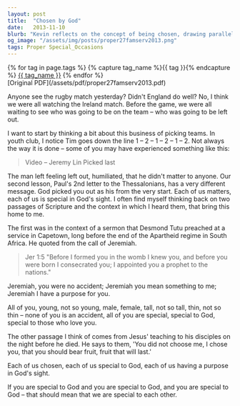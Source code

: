 ```yaml
---
layout: post
title:  "Chosen by God"
date:   2013-11-10
blurb: "Kevin reflects on the concept of being chosen, drawing parallels between the selection process in sports and God's selection of individuals. He emphasizes that everyone is special and has a purpose in God's eyes, using Paul's second letter to the Thessalonians and the call of Jeremiah as scriptural references. The sermon reassures that we are all chosen by God, and therefore, should be special to one another."
og_image: "/assets/img/posts/proper27famserv2013.png"
tags: Proper Special_Occasions
---    
```

<div class="tag-pills">
  {% for tag in page.tags %}
    {% capture tag_name %}{{ tag }}{% endcapture %}
    <a href="{{ site.baseurl }}/tag/{{ tag_name }}" class="tag-pill">{{ tag_name }}</a>
  {% endfor %}
</div>
[Original PDF](/assets/pdf/proper27famserv2013.pdf)

Anyone see the rugby match yesterday?
Didn't England do well? No, I think we were all watching the Ireland match.
Before the game, we were all waiting to see who was going to be on the team – who was going to be left out.

I want to start by thinking a bit about this business of picking teams. In youth club, I notice Tim goes down the line 1 – 2 – 1 – 2 – 1 – 2. Not always the way it is done – some of you may have experienced something like this:

> Video – Jeremy Lin Picked last

The man left feeling left out, humiliated, that he didn't matter to anyone. Our second lesson, Paul's 2nd letter to the Thessalonians, has a very different message. God picked you out as his from the very start. Each of us matters, each of us is special in God's sight. I often find myself thinking back on two passages of Scripture and the context in which I heard them, that bring this home to me.

The first was in the context of a sermon that Desmond Tutu preached at a service in Capetown, long before the end of the Apartheid regime in South Africa. He quoted from the call of Jeremiah.

> Jer 1:5 "Before I formed you in the womb I knew you,
and before you were born I consecrated you;
I appointed you a prophet to the nations."

Jeremiah, you were no accident; Jeremiah you mean something to me; Jeremiah I have a purpose for you.

All of you, young, not so young, male, female, tall, not so tall, thin, not so thin – none of you is an accident, all of you are special, special to God, special to those who love you.

The other passage I think of comes from Jesus' teaching to his disciples on the night before he died. He says to them, 'You did not choose me, I chose you, that you should bear fruit, fruit that will last.'

Each of us chosen, each of us special to God, each of us having a purpose in God's sight.

If you are special to God and you are special to God, and you are special to God – that should mean that we are special to each other.
